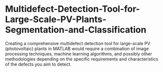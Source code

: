 # Multidefect-Detection-Tool-for-Large-Scale-PV-Plants-Segmentation-and-Classification
Creating a comprehensive multidefect detection tool for large-scale PV (photovoltaic) plants in MATLAB would require a combination of image processing techniques, machine learning algorithms, and possibly other methodologies depending on the specific requirements and characteristics of the defects you aim to detect.
